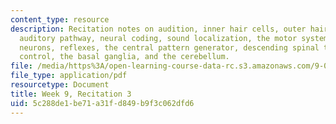 ```yaml
---
content_type: resource
description: Recitation notes on audition, inner hair cells, outer hair cells, the
  auditory pathway, neural coding, sound localization, the motor system, lower motor
  neurons, reflexes, the central pattern generator, descending spinal tracts, cortical
  control, the basal ganglia, and the cerebellum.
file: /media/https%3A/open-learning-course-data-rc.s3.amazonaws.com/9-01-introduction-to-neuroscience-fall-2007/5c288de1be71a31fd849b9f3c062dfd6_wk09_hand103107.pdf
file_type: application/pdf
resourcetype: Document
title: Week 9, Recitation 3
uid: 5c288de1-be71-a31f-d849-b9f3c062dfd6
---
```

